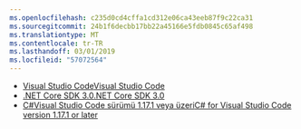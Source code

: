 ```yaml
---
ms.openlocfilehash: c235d0cd4cffa1cd312e06ca43eeb87f9c22ca31
ms.sourcegitcommit: 24b1f6decbb17bb22a45166e5fdb0845c65af498
ms.translationtype: MT
ms.contentlocale: tr-TR
ms.lasthandoff: 03/01/2019
ms.locfileid: "57072564"
---
```

* [<span data-ttu-id="f58cf-101">Visual Studio Code</span><span class="sxs-lookup"><span data-stu-id="f58cf-101">Visual Studio Code</span></span>](https://code.visualstudio.com/)
* [<span data-ttu-id="f58cf-102">.NET Core SDK 3.0</span><span class="sxs-lookup"><span data-stu-id="f58cf-102">.NET Core SDK 3.0</span></span>](https://dotnet.microsoft.com/download/dotnet-core/3.0)
* [<span data-ttu-id="f58cf-103">C#Visual Studio Code sürümü 1.17.1 veya üzeri</span><span class="sxs-lookup"><span data-stu-id="f58cf-103">C# for Visual Studio Code version 1.17.1 or later</span></span>](https://marketplace.visualstudio.com/items?itemName=ms-vscode.csharp)
